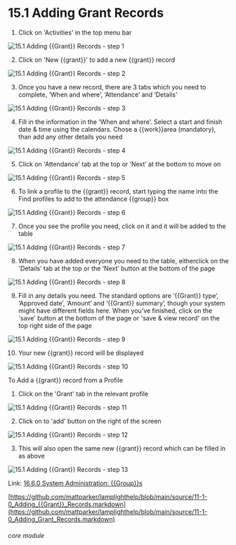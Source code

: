 # 15.1 Adding Grant Records

1. Click on &#039;Activities&#039; in the top menu bar

![15.1 Adding {{Grant}} Records - step 1](15.1_Adding_Grant_Records_im_1.png)

2. Click on &#039;New {{grant}}&#039; to add a new {{grant}} record

![15.1 Adding {{Grant}} Records - step 2](15.1_Adding_Grant_Records_im_2.png)

3. Once you have a new record, there are 3 tabs which you need to complete, ‘When and where’, ‘Attendance’ and ‘Details’

![15.1 Adding {{Grant}} Records - step 3](15.1_Adding_Grant_Records_im_3.png)

4. Fill in the information in the ‘When and where’. Select a start and finish date &amp; time using the calendars. Chose a {{work}}area (mandatory), than add any other details you need

![15.1 Adding {{Grant}} Records - step 4](15.1_Adding_Grant_Records_im_4.png)

5. Click on &#039;Attendance&#039; tab at the top or ‘Next’ at the bottom to move on

![15.1 Adding {{Grant}} Records - step 5](15.1_Adding_Grant_Records_im_5.png)

6. To link a profile to the {{grant}} record, start typing the name into the Find profiles to add to the attendance {{group}} box

![15.1 Adding {{Grant}} Records - step 6](15.1_Adding_Grant_Records_im_6.png)

7. Once you see the profile you need, click on it and it will be added to the table

![15.1 Adding {{Grant}} Records - step 7](15.1_Adding_Grant_Records_im_7.png)

8. When you have added everyone you need to the table, eitherclick on the &#039;Details’ tab at the top or the ‘Next’ button at the bottom of the page

![15.1 Adding {{Grant}} Records - step 8](15.1_Adding_Grant_Records_im_8.png)

9. Fill in any details you need. The standard options are ‘{{Grant}} type’, ‘Approved date’, ‘Amount’ and ‘{{Grant}} summary’, though your system might have different fields here. When you’ve finished, click on the &#039;save&#039; button at the bottom of the page or &#039;save &amp; view record&#039; on the top right side of the page

![15.1 Adding {{Grant}} Records - step 9](15.1_Adding_Grant_Records_im_9.png)

10. Your new {{grant}} record will be displayed

![15.1 Adding {{Grant}} Records - step 10](15.1_Adding_Grant_Records_im_10.png)

To Add a {{grant}} record from a Profile
1. Click on the &#039;Grant&#039; tab in the relevant profile

![15.1 Adding {{Grant}} Records - step 11](15.1_Adding_Grant_Records_im_11.png)

2. Click on to &#039;add&#039; button on the right of the screen

![15.1 Adding {{Grant}} Records - step 12](15.1_Adding_Grant_Records_im_12.png)

3. This will also open the same new {{grant}} record which can be filled in as above

![15.1 Adding {{Grant}} Records - step 13](15.1_Adding_Grant_Records_im_13.png)

Link: [16.6.0 System Administration: {{Group}}s](https://lamplight.online/en/help/index/p/16.6.0)

[https://github.com/mattparker/lamplighthelp/blob/main/source/11-1-0_Adding_{{Grant}}_Records.markdown](https://github.com/mattparker/lamplighthelp/blob/main/source/11-1-0_Adding_Grant_Records.markdown)


###### core module
